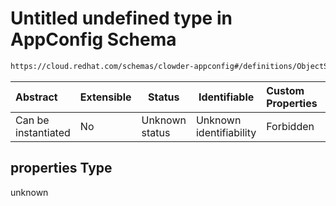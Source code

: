 # Untitled undefined type in AppConfig Schema

```txt
https://cloud.redhat.com/schemas/clowder-appconfig#/definitions/ObjectStoreBucket/properties
```




| Abstract            | Extensible | Status         | Identifiable            | Custom Properties | Additional Properties | Access Restrictions | Defined In                                                    |
| :------------------ | ---------- | -------------- | ----------------------- | :---------------- | --------------------- | ------------------- | ------------------------------------------------------------- |
| Can be instantiated | No         | Unknown status | Unknown identifiability | Forbidden         | Allowed               | none                | [schema.json\*](../../out/schema.json "open original schema") |

## properties Type

unknown
